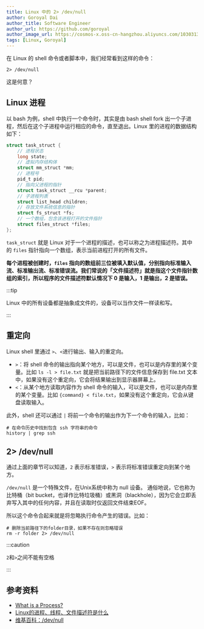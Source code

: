 ```yaml
---
title: Linux 中的 2> /dev/null
author: Goroyal Dai
author_title: Software Engineer
author_url: https://github.com/goroyal
author_image_url: https://cosmos-x.oss-cn-hangzhou.aliyuncs.com/10303133.jpeg
tags: [Linux, Goroyal]
---
```


在 Linux 的 shell 命令或者脚本中，我们经常看到这样的命令：

``` shell
2> /dev/null
```

这是何意？

<!--truncate-->

## Linux 进程
以 bash 为例，shell 中执行一个命令时，其实是由 bash shell fork 出一个子进程，然后在这个子进程中运行相应的命令，直至退出。Linux 里的进程的数据结构如下：

``` C
struct task_struct {
	// 进程状态
	long state;
	// 虚拟内存结构体
	struct mm_struct *mm;
	// 进程号
	pid_t pid;
	// 指向父进程的指针
	struct task_struct __rcu *parent;
	// 子进程列表
	struct list_head children;
	// 存放文件系统信息的指针
	struct fs_struct *fs;
	// 一个数组，包含该进程打开的文件指针
	struct files_struct *files;
};
```

`task_struct` 就是 Linux 对于一个进程的描述，也可以称之为进程描述符。其中的 `files` 指针指向一个数组，表示当前进程打开的所有文件。

**每个进程被创建时，`files` 指向的数组前三位被填入默认值，分别指向标准输入流、标准输出流、标准错误流。我们常说的「文件描述符」就是指这个文件指针数组的索引，所以程序的文件描述符默认情况下 0 是输入，1 是输出，2 是错误。**

:::tip

Linux 中的所有设备都是抽象成文件的，设备可以当作文件一样读和写。

:::

## 重定向
Linux shell 里通过 `>`、`<`进行输出、输入的重定向。

* `>`：将 shell 命令的输出指向某个地方，可以是文件，也可以是内存里的某个变量。比如 `ls -l > file.txt` 就是把当前路径下的文件信息保存到 file.txt 文本中，如果没有这个重定向，它会将结果输出到显示器屏幕上。
* `<`：从某个地方读取内容作为 shell 命令的输入，可以是文件，也可以是内存里的某个变量。比如 `{command} < file.txt`，如果没有这个重定向，它会从键盘读取输入。

此外，shell 还可以通过 `|` 将前一个命令的输出作为下一个命令的输入，比如：

``` shell
# 在命令历史中找到包含 ssh 字符串的命令
history | grep ssh
```

## 2> /dev/null
通过上面的章节可以知道，`2` 表示标准错误，`>` 表示将标准错误重定向到某个地方。

`/dev/null` 是一个特殊文件，在Unix系统中称为 null 设备。 通俗地说，它也称为比特桶（bit bucket，也译作比特垃圾桶）或黑洞（blackhole），因为它会立即丢弃写入其中的任何内容，并且在读取时仅返回文件结束EOF。

所以这个命令合起来就是将忽略执行命令产生的错误。比如：

``` shell
# 删除当前路径下的folder目录，如果不存在则忽略错误
rm -r folder 2> /dev/null
```

:::caution

`2`和`>`之间不能有空格

:::

## 参考资料
* [What is a Process?](https://bash.cyberciti.biz/guide/What_is_a_Process%3F)
* [Linux的进程、线程、文件描述符是什么](https://github.com/labuladong/fucking-algorithm/blob/master/技术/linux进程.md)
* [维基百科：/dev/null](https://zh.wikipedia.org/wiki//dev/null)